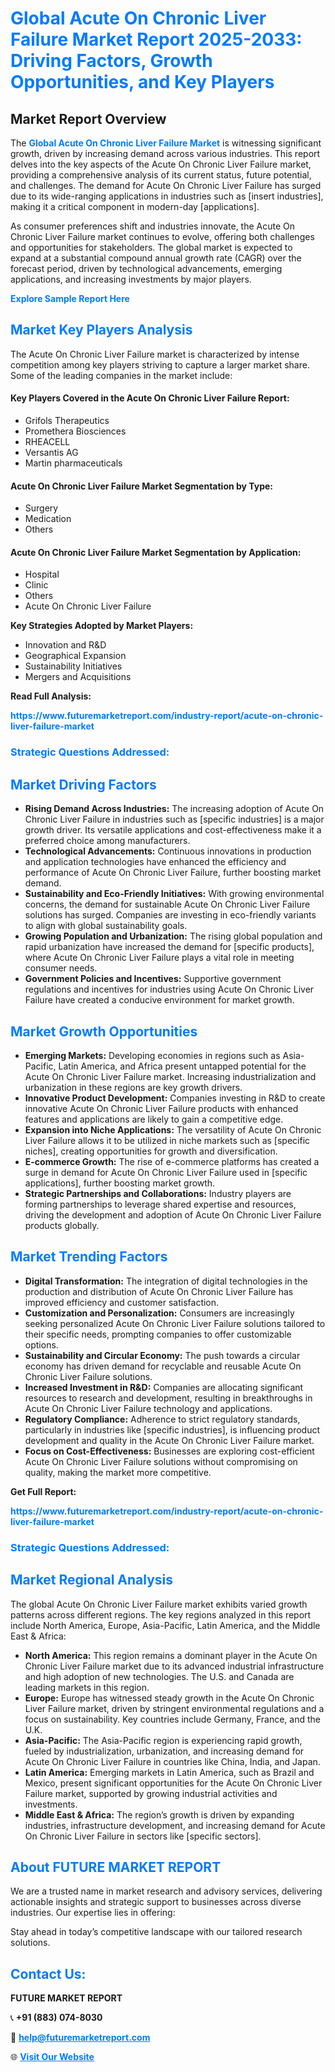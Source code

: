 <h1 style="color: #007BFF;">Global Acute On Chronic Liver Failure Market Report 2025-2033: Driving Factors, Growth Opportunities, and Key Players</h1>

<section id="overview">
<h2>Market Report Overview</h2>
<p>The <a href="https://www.futuremarketreport.com/industry-report/acute-on-chronic-liver-failure-market" style="color: #007BFF; text-decoration: none;"><strong>Global Acute On Chronic Liver Failure Market</strong></a> is witnessing significant growth, driven by increasing demand across various industries. This report delves into the key aspects of the Acute On Chronic Liver Failure market, providing a comprehensive analysis of its current status, future potential, and challenges. The demand for Acute On Chronic Liver Failure has surged due to its wide-ranging applications in industries such as [insert industries], making it a critical component in modern-day [applications].</p>
<p>As consumer preferences shift and industries innovate, the Acute On Chronic Liver Failure market continues to evolve, offering both challenges and opportunities for stakeholders. The global market is expected to expand at a substantial compound annual growth rate (CAGR) over the forecast period, driven by technological advancements, emerging applications, and increasing investments by major players.</p>
</section>

<section id="overview">
<p><a href="https://www.futuremarketreport.com/request-sample/reportId=123698" style="color: #007BFF; text-decoration: none;"><strong>Explore Sample Report Here</strong></a></p>
</section>

<section id="key-players">
<h2 style="color: #007BFF;">Market Key Players Analysis</h2>
<p>The Acute On Chronic Liver Failure market is characterized by intense competition among key players striving to capture a larger market share. Some of the leading companies in the market include:</p>
<h4>Key Players Covered in the Acute On Chronic Liver Failure Report:</h4>
<ul><li>Grifols Therapeutics</li><li>Promethera Biosciences</li><li>RHEACELL</li><li>Versantis AG</li><li>Martin pharmaceuticals</li></ul>
<h4>Acute On Chronic Liver Failure Market Segmentation by Type:</h4>
<ul><li>Surgery</li><li>Medication</li><li>Others</li></ul>

<h4>Acute On Chronic Liver Failure Market Segmentation by Application:</h4>
<ul><li>Hospital</li><li>Clinic</li><li>Others</li><li>Acute On Chronic Liver Failure</li></ul>
<p><strong>Key Strategies Adopted by Market Players:</strong></p>
<ul>
<li>Innovation and R&D</li>
<li>Geographical Expansion</li>
<li>Sustainability Initiatives</li>
<li>Mergers and Acquisitions</li>
</ul>
</section>

<section>
<p><strong>Read Full Analysis: </strong></p><a href="https://www.futuremarketreport.com/industry-report/acute-on-chronic-liver-failure-market" style="color: #007BFF; text-decoration: none;"><strong>https://www.futuremarketreport.com/industry-report/acute-on-chronic-liver-failure-market</strong></a>
<h3 style="color: #007BFF;">Strategic Questions Addressed:</h3>
</section>

<section id="driving-factors">
<h2 style="color: #007BFF;">Market Driving Factors</h2>
<ul>
<li><strong>Rising Demand Across Industries:</strong> The increasing adoption of Acute On Chronic Liver Failure in industries such as [specific industries] is a major growth driver. Its versatile applications and cost-effectiveness make it a preferred choice among manufacturers.</li>
<li><strong>Technological Advancements:</strong> Continuous innovations in production and application technologies have enhanced the efficiency and performance of Acute On Chronic Liver Failure, further boosting market demand.</li>
<li><strong>Sustainability and Eco-Friendly Initiatives:</strong> With growing environmental concerns, the demand for sustainable Acute On Chronic Liver Failure solutions has surged. Companies are investing in eco-friendly variants to align with global sustainability goals.</li>
<li><strong>Growing Population and Urbanization:</strong> The rising global population and rapid urbanization have increased the demand for [specific products], where Acute On Chronic Liver Failure plays a vital role in meeting consumer needs.</li>
<li><strong>Government Policies and Incentives:</strong> Supportive government regulations and incentives for industries using Acute On Chronic Liver Failure have created a conducive environment for market growth.</li>
</ul>
</section>

<section id="growth-opportunities">
<h2 style="color: #007BFF;">Market Growth Opportunities</h2>
<ul>
<li><strong>Emerging Markets:</strong> Developing economies in regions such as Asia-Pacific, Latin America, and Africa present untapped potential for the Acute On Chronic Liver Failure market. Increasing industrialization and urbanization in these regions are key growth drivers.</li>
<li><strong>Innovative Product Development:</strong> Companies investing in R&D to create innovative Acute On Chronic Liver Failure products with enhanced features and applications are likely to gain a competitive edge.</li>
<li><strong>Expansion into Niche Applications:</strong> The versatility of Acute On Chronic Liver Failure allows it to be utilized in niche markets such as [specific niches], creating opportunities for growth and diversification.</li>
<li><strong>E-commerce Growth:</strong> The rise of e-commerce platforms has created a surge in demand for Acute On Chronic Liver Failure used in [specific applications], further boosting market growth.</li>
<li><strong>Strategic Partnerships and Collaborations:</strong> Industry players are forming partnerships to leverage shared expertise and resources, driving the development and adoption of Acute On Chronic Liver Failure products globally.</li>
</ul>
</section>

<section id="trending-factors">
<h2 style="color: #007BFF;">Market Trending Factors</h2>
<ul>
<li><strong>Digital Transformation:</strong> The integration of digital technologies in the production and distribution of Acute On Chronic Liver Failure has improved efficiency and customer satisfaction.</li>
<li><strong>Customization and Personalization:</strong> Consumers are increasingly seeking personalized Acute On Chronic Liver Failure solutions tailored to their specific needs, prompting companies to offer customizable options.</li>
<li><strong>Sustainability and Circular Economy:</strong> The push towards a circular economy has driven demand for recyclable and reusable Acute On Chronic Liver Failure solutions.</li>
<li><strong>Increased Investment in R&D:</strong> Companies are allocating significant resources to research and development, resulting in breakthroughs in Acute On Chronic Liver Failure technology and applications.</li>
<li><strong>Regulatory Compliance:</strong> Adherence to strict regulatory standards, particularly in industries like [specific industries], is influencing product development and quality in the Acute On Chronic Liver Failure market.</li>
<li><strong>Focus on Cost-Effectiveness:</strong> Businesses are exploring cost-efficient Acute On Chronic Liver Failure solutions without compromising on quality, making the market more competitive.</li>
</ul>
</section>

<section>
<p><strong>Get Full Report: </strong></p><a href="https://www.futuremarketreport.com/industry-report/acute-on-chronic-liver-failure-market" style="color: #007BFF; text-decoration: none;"><strong>https://www.futuremarketreport.com/industry-report/acute-on-chronic-liver-failure-market</strong></a>
<h3 style="color: #007BFF;">Strategic Questions Addressed:</h3>
</section>


<section id="regional-analysis">
<h2 style="color: #007BFF;">Market Regional Analysis</h2>
<p>The global Acute On Chronic Liver Failure market exhibits varied growth patterns across different regions. The key regions analyzed in this report include North America, Europe, Asia-Pacific, Latin America, and the Middle East & Africa:</p>
<ul>
<li><strong>North America:</strong> This region remains a dominant player in the Acute On Chronic Liver Failure market due to its advanced industrial infrastructure and high adoption of new technologies. The U.S. and Canada are leading markets in this region.</li>
<li><strong>Europe:</strong> Europe has witnessed steady growth in the Acute On Chronic Liver Failure market, driven by stringent environmental regulations and a focus on sustainability. Key countries include Germany, France, and the U.K.</li>
<li><strong>Asia-Pacific:</strong> The Asia-Pacific region is experiencing rapid growth, fueled by industrialization, urbanization, and increasing demand for Acute On Chronic Liver Failure in countries like China, India, and Japan.</li>
<li><strong>Latin America:</strong> Emerging markets in Latin America, such as Brazil and Mexico, present significant opportunities for the Acute On Chronic Liver Failure market, supported by growing industrial activities and investments.</li>
<li><strong>Middle East & Africa:</strong> The region’s growth is driven by expanding industries, infrastructure development, and increasing demand for Acute On Chronic Liver Failure in sectors like [specific sectors].</li>
</ul>
</section>

<footer>
<h2 style="color: #007BFF;">About FUTURE MARKET REPORT</h2>
<p>We are a trusted name in market research and advisory services, delivering actionable insights and strategic support to businesses across diverse industries. Our expertise lies in offering:</p>

<p>Stay ahead in today’s competitive landscape with our tailored research solutions.</p>

<h2 style="color: #007BFF;">Contact Us:</h2>
<p><strong>FUTURE MARKET REPORT</strong></p>
<p>📞 <strong>+91 (883) 074-8030</strong></p>
<p>📧 <strong><a href="mailto:help@futuremarketreport.com" style="color: #007BFF;">help@futuremarketreport.com</a></strong></p>
<p>🌐 <strong><a href="https://www.futuremarketreport.com/" style="color: #007BFF;">Visit Our Website</a></strong></p>
</footer>